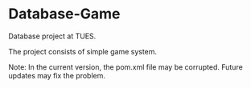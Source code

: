 # Database-Game  

Database project at TUES.  

The project consists of simple game system.  

Note: In the current version, the pom.xml file may be corrupted. Future updates may fix the problem.  
